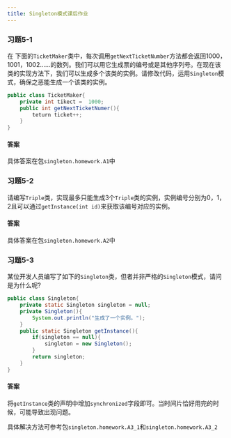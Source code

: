 ```yaml
---
title: Singleton模式课后作业
---
```


### 习题5-1

在 下面的`TicketMaker`类中，每次调用`getNextTicketNumber`方法都会返回1000，1001，1002……的数列。我们可以用它生成票的编号或是其他序列号。在现在该类的实现方法下，我们可以生成多个该类的实例。请修改代码，运用`Singleton`模式，确保之恶能生成一个该类的实例。

```java
public class TicketMaker{
	private int tikect =  1000;
	public int getNextTicketNumer(){
		teturn ticket++;
	}
}
```

#### 答案

具体答案在包`singleton.homework.A1`中

### 习题5-2

请编写`Triple`类，实现最多只能生成3个`Triple`类的实例，实例编号分别为0，1，2且可以通过`getInstance(int id)`来获取该编号对应的实例。

#### 答案

具体答案在包`singleton.homework.A2`中

### 习题5-3

某位开发人员编写了如下的`Singleton`类，但者并非严格的`Singleton`模式，请问是为什么呢?

```java
public class Singleton{
	private static Singleton singleton = null;
	private Singleton(){
		System.out.println("生成了一个实例。");
	}
	public static Singleton getInstance(){
		if(singleton == null){
			singleton = new Singleton();
		}
		return singleton;
	}
}
```

#### 答案

将`getInstance`类的声明中增加`synchronized`字段即可。当时间片恰好用完的时候，可能导致出现问题。

具体解决方法可参考包`singleton.homework.A3_1`和`singleton.homework.A3_2`

